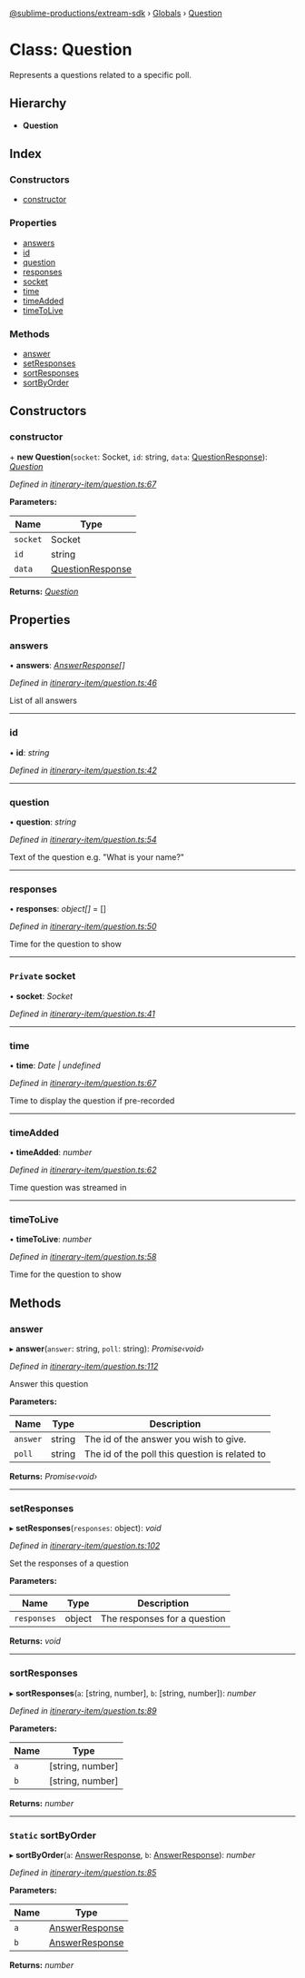 [@sublime-productions/extream-sdk](../README.md) › [Globals](../globals.md) › [Question](question.md)

# Class: Question

Represents a questions related to a specific poll.

## Hierarchy

* **Question**

## Index

### Constructors

* [constructor](question.md#constructor)

### Properties

* [answers](question.md#answers)
* [id](question.md#id)
* [question](question.md#question)
* [responses](question.md#responses)
* [socket](question.md#private-socket)
* [time](question.md#time)
* [timeAdded](question.md#timeadded)
* [timeToLive](question.md#timetolive)

### Methods

* [answer](question.md#answer)
* [setResponses](question.md#setresponses)
* [sortResponses](question.md#sortresponses)
* [sortByOrder](question.md#static-sortbyorder)

## Constructors

###  constructor

\+ **new Question**(`socket`: Socket, `id`: string, `data`: [QuestionResponse](../interfaces/questionresponse.md)): *[Question](question.md)*

*Defined in [itinerary-item/question.ts:67](https://github.com/Extream-SaaS/ex-sdk/blob/849839b/src/itinerary-item/question.ts#L67)*

**Parameters:**

Name | Type |
------ | ------ |
`socket` | Socket |
`id` | string |
`data` | [QuestionResponse](../interfaces/questionresponse.md) |

**Returns:** *[Question](question.md)*

## Properties

###  answers

• **answers**: *[AnswerResponse](../interfaces/answerresponse.md)[]*

*Defined in [itinerary-item/question.ts:46](https://github.com/Extream-SaaS/ex-sdk/blob/849839b/src/itinerary-item/question.ts#L46)*

List of all answers

___

###  id

• **id**: *string*

*Defined in [itinerary-item/question.ts:42](https://github.com/Extream-SaaS/ex-sdk/blob/849839b/src/itinerary-item/question.ts#L42)*

___

###  question

• **question**: *string*

*Defined in [itinerary-item/question.ts:54](https://github.com/Extream-SaaS/ex-sdk/blob/849839b/src/itinerary-item/question.ts#L54)*

Text of the question e.g. "What is your name?"

___

###  responses

• **responses**: *object[]* = []

*Defined in [itinerary-item/question.ts:50](https://github.com/Extream-SaaS/ex-sdk/blob/849839b/src/itinerary-item/question.ts#L50)*

Time for the question to show

___

### `Private` socket

• **socket**: *Socket*

*Defined in [itinerary-item/question.ts:41](https://github.com/Extream-SaaS/ex-sdk/blob/849839b/src/itinerary-item/question.ts#L41)*

___

###  time

• **time**: *Date | undefined*

*Defined in [itinerary-item/question.ts:67](https://github.com/Extream-SaaS/ex-sdk/blob/849839b/src/itinerary-item/question.ts#L67)*

Time to display the question if pre-recorded

___

###  timeAdded

• **timeAdded**: *number*

*Defined in [itinerary-item/question.ts:62](https://github.com/Extream-SaaS/ex-sdk/blob/849839b/src/itinerary-item/question.ts#L62)*

Time question was streamed in

___

###  timeToLive

• **timeToLive**: *number*

*Defined in [itinerary-item/question.ts:58](https://github.com/Extream-SaaS/ex-sdk/blob/849839b/src/itinerary-item/question.ts#L58)*

Time for the question to show

## Methods

###  answer

▸ **answer**(`answer`: string, `poll`: string): *Promise‹void›*

*Defined in [itinerary-item/question.ts:112](https://github.com/Extream-SaaS/ex-sdk/blob/849839b/src/itinerary-item/question.ts#L112)*

Answer this question

**Parameters:**

Name | Type | Description |
------ | ------ | ------ |
`answer` | string | The id of the answer you wish to give. |
`poll` | string | The id of the poll this question is related to  |

**Returns:** *Promise‹void›*

___

###  setResponses

▸ **setResponses**(`responses`: object): *void*

*Defined in [itinerary-item/question.ts:102](https://github.com/Extream-SaaS/ex-sdk/blob/849839b/src/itinerary-item/question.ts#L102)*

Set the responses of a question

**Parameters:**

Name | Type | Description |
------ | ------ | ------ |
`responses` | object | The responses for a question  |

**Returns:** *void*

___

###  sortResponses

▸ **sortResponses**(`a`: [string, number], `b`: [string, number]): *number*

*Defined in [itinerary-item/question.ts:89](https://github.com/Extream-SaaS/ex-sdk/blob/849839b/src/itinerary-item/question.ts#L89)*

**Parameters:**

Name | Type |
------ | ------ |
`a` | [string, number] |
`b` | [string, number] |

**Returns:** *number*

___

### `Static` sortByOrder

▸ **sortByOrder**(`a`: [AnswerResponse](../interfaces/answerresponse.md), `b`: [AnswerResponse](../interfaces/answerresponse.md)): *number*

*Defined in [itinerary-item/question.ts:85](https://github.com/Extream-SaaS/ex-sdk/blob/849839b/src/itinerary-item/question.ts#L85)*

**Parameters:**

Name | Type |
------ | ------ |
`a` | [AnswerResponse](../interfaces/answerresponse.md) |
`b` | [AnswerResponse](../interfaces/answerresponse.md) |

**Returns:** *number*
